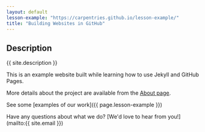 ```yaml
---
layout: default
lesson-example: "https://carpentries.github.io/lesson-example/"
title: "Building Websites in GitHub"
---
```


## Description

{{ site.description }}

This is an example website built while learning how to use Jekyll and GitHub Pages.

More details about the project are available from the [About page](about).

See some [examples of our work]({{ page.lesson-example }})

Have any questions about what we do? [We'd love to hear from you!](mailto:{{ site.email }})

